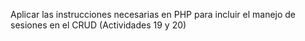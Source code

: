 Aplicar las instrucciones necesarias en PHP para incluir el manejo de sesiones en el CRUD (Actividades 19 y 20)
